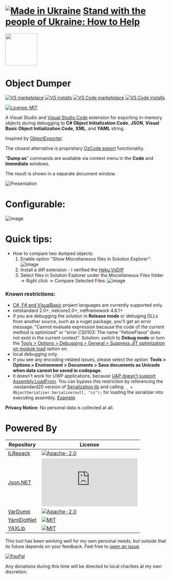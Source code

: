 # [![Made in Ukraine](https://img.shields.io/badge/made_in-ukraine-ffd700.svg?labelColor=0057b7&style=for-the-badge)](https://stand-with-ukraine.pp.ua) [Stand with the people of Ukraine: How to Help](https://stand-with-ukraine.pp.ua)

<img src="https://yevhencherkes.gallerycdn.vsassets.io/extensions/yevhencherkes/yellowflavorobjectdumper/0.0.0.64/1665328424655/Microsoft.VisualStudio.Services.Icons.Default" width="100" height="100" />

# Object Dumper

[![VS marketplace](https://img.shields.io/visual-studio-marketplace/v/YevhenCherkes.YellowFlavorObjectDumper.svg?label=VS%20marketplace&style=for-the-badge)](https://marketplace.visualstudio.com/items?itemName=YevhenCherkes.YellowFlavorObjectDumper)
[![VS installs](https://img.shields.io/visual-studio-marketplace/i/YevhenCherkes.YellowFlavorObjectDumper?label=VS%20installs&style=for-the-badge)](https://marketplace.visualstudio.com/items?itemName=YevhenCherkes.YellowFlavorObjectDumper)
[![VS Code marketplace](https://img.shields.io/visual-studio-marketplace/v/YevhenCherkes.object-dumper.svg?label=VS%20Code%20marketplace&style=for-the-badge)](https://marketplace.visualstudio.com/items?itemName=YevhenCherkes.object-dumper)
[![VS Code installs](https://img.shields.io/visual-studio-marketplace/i/YevhenCherkes.object-dumper?label=VS%20Code%20installs&style=for-the-badge)](https://marketplace.visualstudio.com/items?itemName=YevhenCherkes.object-dumper)

[![License: MIT](https://img.shields.io/github/license/ycherkes/ObjectDumper?style=for-the-badge)](https://github.com/ycherkes/ObjectDumper/blob/main/LICENSE.txt)

A Visual Studio and [Visual Studio Code](https://github.com/ycherkes/ObjectDumper/blob/main/src/object-dumper-vscode/README.md) extension for exporting in-memory objects during debugging to **C# Object Initialization Code**, **JSON**, **Visual Basic Object Initialization Code**, **XML**, and **YAML** string.

Inspired by [ObjectExporter](https://github.com/OmarElabd/ObjectExporter).

The closest alternative is proprietary [OzCode export](https://github.com/oz-code/OzCodeDemo/tree/master/OzCodeDemo/12.Export) functionality.

"**Dump as**" commands are available via context menu in the **Code** and **Immediate** windows.

The result is shown in a separate document window.

![Presentation](https://user-images.githubusercontent.com/13467759/175763360-6d714f96-8b90-48a9-bff0-8bceac4c2502.gif)

# Configurable:

![image](https://user-images.githubusercontent.com/13467759/180246198-dfbb4809-c2cb-4a3f-9ea4-f9c52c67c47a.png)

# Quick tips:
- How to compare two dumped objects:
  1. Enable option "Show Miscellaneous files in Solution Explorer":
  ![image](https://user-images.githubusercontent.com/13467759/173348566-e5768350-321a-4fbd-85fc-10e3a366a5ae.png)
  2. Install a diff extension - I verified the [Heku.VsDiff](https://marketplace.visualstudio.com/items?itemName=Heku.VsDiff2022)
  3. Select files in Solution Explorer under the Miscellaneous Files folder -> Right click -> Compare Selected Files:
  ![image](https://user-images.githubusercontent.com/13467759/173349566-518f89e1-9d21-4ab6-a4e1-da2dc86e3a78.png)


### Known restrictions:
- [C#, F# and VisualBasic](https://github.com/ycherkes/ObjectDumper/blob/main/src/ObjectDumper/DebuggeeInteraction/InteractionService.cs#L25-L30) project languages are currently supported only.
- netstandard 2.0+, netcore2.0+, netframework 4.6.1+
- if you are debugging the solution in **Release mode** or debuging DLLs from another source, such as a nuget package, you'll get an error message: "Cannot evaluate expression because the code of the current method is optimized" or "error CS0103: The name 'YellowFlavor' does not exist in the current context". Solution: switch to **Debug mode** or turn the [Tools > Options > Debugging > General > Suppress JIT optimization on module load](https://learn.microsoft.com/en-us/visualstudio/debugger/jit-optimization-and-debugging?view=vs-2022#the-suppress-jit-optimization-on-module-load-managed-only-option) option on.
- local debugging only.
- if you see any encoding-related issues, please select the option: **Tools > Options > Environment > Documents > Save documents as Unicode when data cannot be saved in codepage**.
- it doesn't work for UWP applications, because [UAP doesn't support Assembly.LoadFrom](https://github.com/dotnet/runtime/issues/7543). You can bypass this restriction by referencing the .nestandard20 version of [Serialization lib](https://github.com/ycherkes/ObjectDumper/tree/main/src/Serialization) and calling: ```_ = ObjectSerializer.Serialize(null, "cs");``` for loading the serializer into executing assembly. [Example](https://github.com/ycherkes/ObjectDumper/blob/main/samples/uwp/TestUwp/App.xaml.cs#L26)

**Privacy Notice:** No personal data is collected at all.

# Powered By

| Repository  | License |
| ------------- | ------------- |
| [ILRepack](https://github.com/gluck/il-repack)  | [![Apache-2.0](https://img.shields.io/github/license/gluck/il-repack?style=flat-square)](https://github.com/gluck/il-repack/blob/master/LICENSE)  |
| [Json.NET](https://github.com/JamesNK/Newtonsoft.Json)  | [![MIT](https://img.shields.io/github/license/JamesNK/Newtonsoft.Json?style=flat-square)](https://github.com/JamesNK/Newtonsoft.Json/blob/master/LICENSE.md)  |
| [VarDump](https://github.com/ycherkes/VarDump)  | [![Apache-2.0](https://img.shields.io/github/license/ycherkes/vardump?style=flat-square)](https://github.com/ycherkes/VarDump/blob/main/LICENSE)  |
| [YamlDotNet](https://github.com/aaubry/YamlDotNet)  | [![MIT](https://img.shields.io/github/license/aaubry/YamlDotNet?style=flat-square)](https://github.com/aaubry/YamlDotNet/blob/master/LICENSE.txt)  |
| [YAXLib](https://github.com/YAXLib/YAXLib)  | [![MIT](https://img.shields.io/github/license/aaubry/YamlDotNet?style=flat-square)](https://github.com/YAXLib/YAXLib/blob/master/LICENSE.txt)  |


This tool has been working well for my own personal needs, but outside that its future depends on your feedback. Feel free to [open an issue](https://github.com/ycherkes/ObjectDumper/issues).

[![PayPal](https://img.shields.io/badge/Donate-PayPal-ffd700.svg?labelColor=0057b7&style=for-the-badge)](https://www.paypal.com/donate/?business=KXGF7CMW8Y8WJ&no_recurring=0&item_name=Help+Object+Dumper+become+better%21)

Any donations during this time will be directed to local charities at my own discretion.